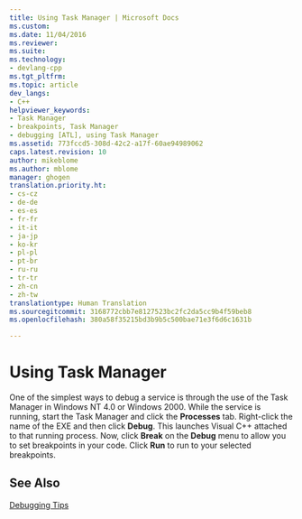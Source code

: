 ```yaml
---
title: Using Task Manager | Microsoft Docs
ms.custom: 
ms.date: 11/04/2016
ms.reviewer: 
ms.suite: 
ms.technology:
- devlang-cpp
ms.tgt_pltfrm: 
ms.topic: article
dev_langs:
- C++
helpviewer_keywords:
- Task Manager
- breakpoints, Task Manager
- debugging [ATL], using Task Manager
ms.assetid: 773fccd5-308d-42c2-a17f-60ae94989062
caps.latest.revision: 10
author: mikeblome
ms.author: mblome
manager: ghogen
translation.priority.ht:
- cs-cz
- de-de
- es-es
- fr-fr
- it-it
- ja-jp
- ko-kr
- pl-pl
- pt-br
- ru-ru
- tr-tr
- zh-cn
- zh-tw
translationtype: Human Translation
ms.sourcegitcommit: 3168772cbb7e8127523bc2fc2da5cc9b4f59beb8
ms.openlocfilehash: 380a58f35215bd3b9b5c500bae71e3f6d6c1631b

---
```

# Using Task Manager
One of the simplest ways to debug a service is through the use of the Task Manager in Windows NT 4.0 or Windows 2000. While the service is running, start the Task Manager and click the **Processes** tab. Right-click the name of the EXE and then click **Debug**. This launches Visual C++ attached to that running process. Now, click **Break** on the **Debug** menu to allow you to set breakpoints in your code. Click **Run** to run to your selected breakpoints.  
  
## See Also  
 [Debugging Tips](../atl/debugging-tips.md)




<!--HONumber=Jan17_HO2-->


